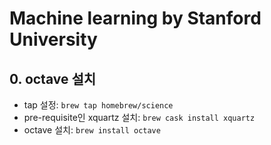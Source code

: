 # Machine learning by Stanford University

## 0. octave 설치

- tap 설정: `brew tap homebrew/science`
- pre-requisite인 xquartz 설치: `brew cask install xquartz`
- octave 설치: `brew install octave`

